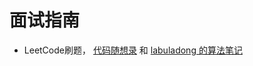 # 面试指南

- LeetCode刷题，  [代码随想录](https://programmercarl.com/0516.%E6%9C%80%E9%95%BF%E5%9B%9E%E6%96%87%E5%AD%90%E5%BA%8F%E5%88%97.html) 和  [labuladong 的算法笔记](https://labuladong.gitee.io/algo/di-ling-zh-bfe1b/shuang-zhi-0f7cc/)
